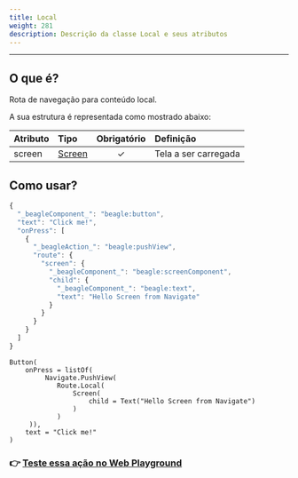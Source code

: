 ```yaml
---
title: Local
weight: 281
description: Descrição da classe Local e seus atributos
---
```


---

## O que é? <a id="definicao"></a>

Rota de navegação para conteúdo local.

A sua estrutura é representada como mostrado abaixo:

| **Atributo** | **Tipo** | Obrigatório | **Definição** |
| :--- | :--- | :---: | :--- |
| screen | [Screen](../../../screen/) | ✓  | Tela a ser carregada |

## Como usar?



```javascript
{
  "_beagleComponent_": "beagle:button",
  "text": "Click me!",
  "onPress": [
    {
      "_beagleAction_": "beagle:pushView",
      "route": {
        "screen": {
          "_beagleComponent_": "beagle:screenComponent",
          "child": {
            "_beagleComponent_": "beagle:text",
            "text": "Hello Screen from Navigate"
          }
        }
      }
    }
  ]
}
```



```
Button(
    onPress = listOf(
         Navigate.PushView(
            Route.Local(
                Screen(
                    child = Text("Hello Screen from Navigate")
                )
            )
     )),
    text = "Click me!"
)
```



### 👉 [Teste essa ação no Web Playground](https://beagle-playground.netlify.app/#/demo/default-components/button.json)
